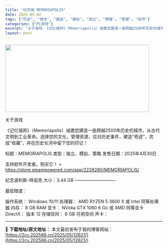 ```yaml
---
title: "纪念城 MEMORIAPOLIS"
date: 2025-05-02
tags: ["历史", "城市", "建造", "模拟", "独立", "策略", "管理", "软件"]
categories: ["PC游戏"]
excerpt: "关于游戏 《记忆城邦》（Memoriapolis）诚邀您建造一座跨越2500年历史的城市，从古代文明到工业革命。选择您的文化，管理资源，应对历史事件，建造“奇迹”，完成“收藏”，并在历史长河中留下您的印记！ 标题：MEMORIAPOLIS 类型：独立、模拟、策略 发售日期：2025年4月30日 支持&hellip;"
layout: post
---
```


<img class="aligncenter size-full wp-image-12614" src="https://2cy.202588.cn/wp-content/uploads/2025/05/202505021425428.webp" alt="" width="460" height="215" />

关于游戏

《记忆城邦》（Memoriapolis）诚邀您建造一座跨越2500年历史的城市，从古代文明到工业革命。选择您的文化，管理资源，应对历史事件，建造“奇迹”，完成“收藏”，并在历史长河中留下您的印记！

标题：MEMORIAPOLIS
类型：独立、模拟、策略
发售日期：2025年4月30日

支持软件开发者。购买它！
• https://store.steampowered.com/app/2228280/MEMORIAPOLIS/

纪念波利斯-特诺克
大小：3.44 GB
—————————-

最低限度：

操作系统： Windows 10/11
处理器： AMD RYZEN 5 3600 X 或 Intel 同等处理器
内存： 8 GB RAM
显卡： NVidia GTX 1060 6 Go 或 AMD 同等显卡
DirectX： 版本 12
存储空间： 6 GB 可用空间
声卡：

---
📖 **下载地址/原文地址：** 本文最初发布于我的博客网站：[https://2cy.202588.cn/2025/05/12621/](https://2cy.202588.cn/2025/05/12621/)
